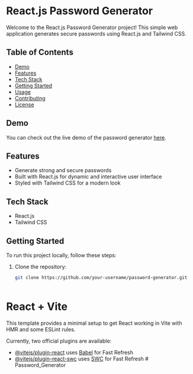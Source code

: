 # React.js Password Generator

Welcome to the React.js Password Generator project! This simple web application generates secure passwords using React.js and Tailwind CSS.

## Table of Contents

- [Demo](#demo)
- [Features](#features)
- [Tech Stack](#tech-stack)
- [Getting Started](#getting-started)
- [Usage](#usage)
- [Contributing](#contributing)
- [License](#license)

## Demo

You can check out the live demo of the password generator [here](<https://passwordgenarator2.netlify.app/>).

## Features

- Generate strong and secure passwords
- Built with React.js for dynamic and interactive user interface
- Styled with Tailwind CSS for a modern look

## Tech Stack

- React.js
- Tailwind CSS

## Getting Started

To run this project locally, follow these steps:

1. Clone the repository:

   ```bash
   git clone https://github.com/your-username/password-generator.git



# React + Vite

This template provides a minimal setup to get React working in Vite with HMR and some ESLint rules.

Currently, two official plugins are available:

- [@vitejs/plugin-react](https://github.com/vitejs/vite-plugin-react/blob/main/packages/plugin-react/README.md) uses [Babel](https://babeljs.io/) for Fast Refresh
- [@vitejs/plugin-react-swc](https://github.com/vitejs/vite-plugin-react-swc) uses [SWC](https://swc.rs/) for Fast Refresh
#   P a s s w o r d _ G e n e r a t o r 
 
 
